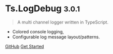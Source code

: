 <!-- _coverpage.md -->


# Ts.LogDebug <small class="version">3.0.1</small>

> A multi channel logger written in TypeScript.

* Colored console logging,
* Configurable log message layout/patterns.

[GitHub](https://github.com/Romakita/ts-log-debug/)
[Get Started](#tslogdebug)

